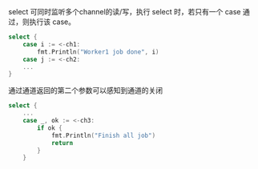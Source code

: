 
select 可同时监听多个channel的读/写，执行 select 时，若只有一个 case 通过，则执行该 case。

```go
select {
    case i := <-ch1:
        fmt.Println("Worker1 job done", i)
    case j := <-ch2:
    ...
}
```

通过通道返回的第二个参数可以感知到通道的关闭

```go
select {
    ...
    case _, ok := <-ch3:
        if ok {
            fmt.Println("Finish all job")
            return
        }
    }
```